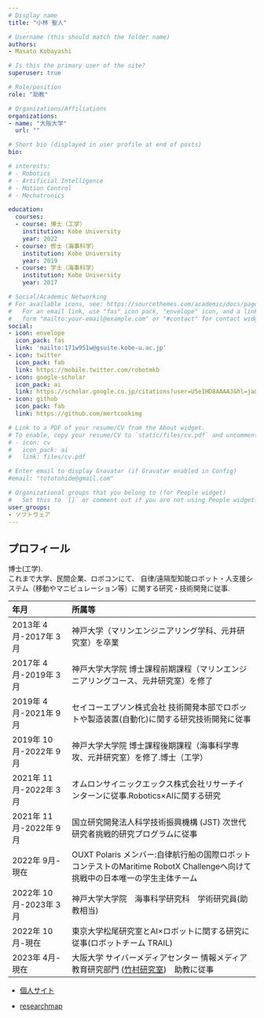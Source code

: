 ```yaml
---
# Display name
title: "小林 聖人"

# Username (this should match the folder name)
authors:
- Masato Kobayashi

# Is this the primary user of the site?
superuser: true

# Role/position
role: "助教"

# Organizations/Affiliations
organizations:
- name: "大阪大学"
  url: ""

# Short bio (displayed in user profile at end of posts)
bio: 

# interests:
# - Robotics
# - Artificial Intelligence
# - Motion Control
# - Mechatronics

education:
  courses:
  - course: 博士（工学）
    institution: Kobe University
    year: 2022
  - course: 修士（海事科学）
    institution: Kobe University
    year: 2019
  - course: 学士（海事科学）
    institution: Kobe University
    year: 2017

# Social/Academic Networking
# For available icons, see: https://sourcethemes.com/academic/docs/page-builder/#icons
#   For an email link, use "fas" icon pack, "envelope" icon, and a link in the
#   form "mailto:your-email@example.com" or "#contact" for contact widget.
social:
- icon: envelope
  icon_pack: fas
  link: 'mailto:171w951w@gsuite.kobe-u.ac.jp'
- icon: twitter
  icon_pack: fab
  link: https://mobile.twitter.com/robotmkb
- icon: google-scholar
  icon_pack: ai
  link: https://scholar.google.co.jp/citations?user=U5eIHD8AAAAJ&hl=ja&oi=sra
- icon: github
  icon_pack: fab
  link: https://github.com/mertcookimg

# Link to a PDF of your resume/CV from the About widget.
# To enable, copy your resume/CV to `static/files/cv.pdf` and uncomment the lines below.
# - icon: cv
#   icon_pack: ai
#   link: files/cv.pdf

# Enter email to display Gravatar (if Gravatar enabled in Config)
#email: "tototohide@gmail.com"

# Organizational groups that you belong to (for People widget)
#   Set this to `[]` or comment out if you are not using People widget.
user_groups:
- ソフトウェア
---
```


## プロフィール
博士(工学).<br>
これまで大学、民間企業、ロボコンにて、
自律/遠隔型知能ロボット・人支援システム（移動やマニピュレーション等）に関する研究・技術開発に従事.<br>

| 年月 | 所属等 |
|:-|:-|
| 2013年 4月-2017年 3月 | 神戸大学（マリンエンジニアリング学科、元井研究室）を卒業|
| 2017年 4月-2019年 3月 | 神戸大学大学院 博士課程前期課程（マリンエンジニアリングコース、元井研究室）を修了|
| 2019年 4月-2021年 9月 | セイコーエプソン株式会社 技術開発本部でロボットや製造装置(自動化)に関する研究技術開発に従事|
| 2019年 10月-2022年 9月 | 神戸大学大学院 博士課程後期課程（海事科学専攻、元井研究室）を修了.博士（工学）|
| 2021年 11月-2022年 3月 | オムロンサイニックエックス株式会社リサーチインターンに従事.Robotics×AIに関する研究|
| 2021年 11月-2022年 9月 | 国立研究開発法人科学技術振興機構 (JST) 次世代研究者挑戦的研究プログラムに従事|
| 2022年 9月-現在 | OUXT Polaris メンバー:自律航行船の国際ロボットコンテストのMaritime RobotX Challengeへ向けて挑戦中の日本唯一の学生主体チーム|
| 2022年 10月-2023年 3月 | 神戸大学大学院　海事科学研究科　学術研究員(助教相当)|
| 2022年 10月-現在 | 東京大学松尾研究室とAI×ロボットに関する研究に従事(ロボットチーム TRAIL)|
| 2023年 4月-現在 | 大阪大学 サイバーメディアセンター 情報メディア教育研究部門 ([竹村研究室](https://www.lab.ime.cmc.osaka-u.ac.jp/))　助教に従事|

- [個人サイト](https://mertcookimg.github.io/)


- [researchmap](https://researchmap.jp/kobayashi.masato?lang=ja)